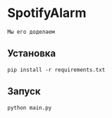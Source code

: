# SpotifyAlarm
    Мы его доделаем


## Установка

```
pip install -r requirements.txt
```

## Запуск

```
python main.py
```
